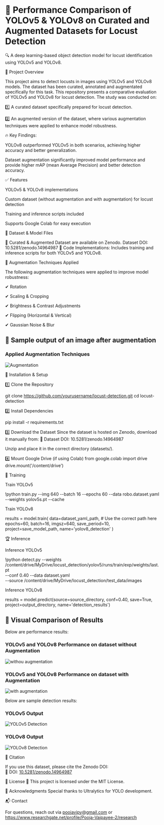 # 🚀 Performance Comparison of YOLOv5 & YOLOv8 on Curated and Augmented Datasets for Locust Detection
🔍 A deep learning-based object detection model for locust identification using YOLOv5 and YOLOv8.

📌 Project Overview

This project aims to detect locusts in images using YOLOv5 and YOLOv8 models. The dataset has been curated, annotated and augmentated specifically for this task.
This repository presents a comparative evaluation of YOLOv5 and YOLOv8 for locust detection. The study was conducted on:

1️⃣ A curated dataset specifically prepared for locust detection.

2️⃣ An augmented version of the dataset, where various augmentation techniques were applied to enhance model robustness.

🔥 Key Findings:

YOLOv8 outperformed YOLOv5 in both scenarios, achieving higher accuracy and better generalization.

Dataset augmentation significantly improved model performance and provide higher mAP (mean Average Precision) and better detection accuracy.


✅ Features

YOLOv5 & YOLOv8 implementations

Custom dataset (without augmentation and with augmentation) for locust detection

Training and inference scripts included

Supports Google Colab for easy execution



📁 Dataset & Model Files

🔹 Curated & Augmented Dataset are available on Zenodo. Dataset DOI: 10.5281/zenodo.14964987
🔹 Code Implementations: Includes training and inference scripts for both YOLOv5 and YOLOv8. 


🎯 Augmentation Techniques Applied


The following augmentation techniques were applied to improve model robustness:

✔ Rotation

✔ Scaling & Cropping

✔ Brightness & Contrast Adjustments

✔ Flipping (Horizontal & Vertical)

✔ Gaussian Noise & Blur

## 📸 Sample output of an image after augmentation 

### **Applied Augmentation Techniques**
![Augmentation](results/augmentation.jpg)



🚀 Installation & Setup


1️⃣ Clone the Repository

git clone https://github.com/yourusername/locust-detection.git
cd locust-detection

2️⃣ Install Dependencies

pip install -r requirements.txt

3️⃣ Download the Dataset
Since the dataset is hosted on Zenodo, download it manually from:
🔗 Dataset DOI: 10.5281/zenodo.14964987

Unzip and place it in the correct directory (datasets/).

4️⃣ Mount Google Drive (if using Colab)
from google.colab import drive
drive.mount('/content/drive')



🔧 Training 

Train YOLOv5

!python train.py --img 640 --batch 16 --epochs 60 --data robo.dataset.yaml --weights yolov5s.pt --cache

Train YOLOv8

results = model.train(
    data=dataset_yaml_path,  # Use the correct path here
    epochs=60,
    batch=16,
    imgsz=640,
    save_period=10,
    project=save_model_path,
    name='yolov8_detection'
)


🏆 Inference


Inference YOLOv5

!python detect.py --weights /content/drive/MyDrive/locust_detection/yolov5/runs/train/exp/weights/last.pt \
                   --conf 0.40 --data dataset.yaml \
                   --source /content/drive/MyDrive/locust_detection/test_data/images

Inference YOLOv8


results = model.predict(source=source_directory, conf=0.40, save=True, project=output_directory, name='detection_results')

## 📸 Visual Comparison of Results
Below are performance results:

### **YOLOv5 and YOLOv8 Performance on dataset without Augmentation**
![withou augmentation](results/witout.jpg)

### **YOLOv5 and YOLOv8 Performance on dataset with Augmentation**
![with augmentation](results/with.jpg)

Below are sample detection results:

### **YOLOv5 Output**
![YOLOv5 Detection](results/yolov5_output.jpg)

### **YOLOv8 Output**
![YOLOv8 Detection](results/yolov8_output.jpg)


📜 Citation

If you use this dataset, please cite the Zenodo DOI:  
🔗 DOI: [10.5281/zenodo.14964987](https://doi.org/10.5281/zenodo.14964987)  


📄 License
🔹 This project is licensed under the MIT License.

🤝 Acknowledgments
Special thanks to Ultralytics for YOLO development.

📬 Contact

For questions, reach out via poojavjpy@gmail.com or https://www.researchgate.net/profile/Pooja-Vajpayee-2/research



